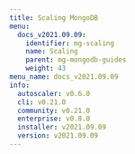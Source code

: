 ```yaml
---
title: Scaling MongoDB
menu:
  docs_v2021.09.09:
    identifier: mg-scaling
    name: Scaling
    parent: mg-mongodb-guides
    weight: 43
menu_name: docs_v2021.09.09
info:
  autoscaler: v0.6.0
  cli: v0.21.0
  community: v0.21.0
  enterprise: v0.8.0
  installer: v2021.09.09
  version: v2021.09.09
---
```


